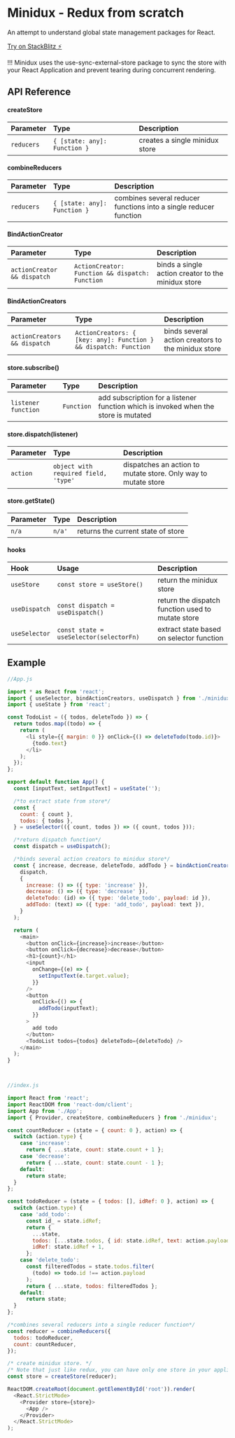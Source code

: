 
# Minidux - Redux from scratch

An attempt to understand global state management packages for React.

[Try on StackBlitz ⚡️](https://stackblitz.com/edit/react-ljxzp2)

!!! Minidux uses the use-sync-external-store package to sync the store with your React Application and prevent tearing during concurrent rendering.


## API Reference

#### createStore


| Parameter | Type     | Description                |
| :-------- | :------- | :------------------------- |
| `reducers` | `{ [state: any]: Function }` | creates a single minidux store |


#### combineReducers


| Parameter | Type     | Description                |
| :-------- | :------- | :------------------------- |
| `reducers` | `{ [state: any]: Function }` | combines several reducer functions into a single reducer function |


#### BindActionCreator


| Parameter | Type     | Description                |
| :-------- | :------- | :------------------------- |
| `actionCreator && dispatch` | `ActionCreator: Function && dispatch: Function` | binds a single action creator to the minidux store |

#### BindActionCreators


| Parameter | Type     | Description                |
| :-------- | :------- | :------------------------- |
| `actionCreators && dispatch` | `ActionCreators: { [key: any]: Function } && dispatch: Function` | binds several action creators to the minidux store |

#### store.subscribe()


| Parameter | Type     | Description                |
| :-------- | :------- | :------------------------- |
| `listener function` | `Function` | add subscription for a listener function which is invoked when the store is mutated |

#### store.dispatch(listener)


| Parameter | Type     | Description                |
| :-------- | :------- | :------------------------- |
| `action` | `object with required field, 'type'` | dispatches an action to mutate store. Only way to mutate store |

#### store.getState()


| Parameter | Type     | Description                |
| :-------- | :------- | :------------------------- |
| `n/a` | `n/a'` | returns the current state of store |

#### hooks


| Hook | Usage     | Description                |
| :-------- | :------- | :------------------------- |
| `useStore` | `const store = useStore()` | return the minidux store |
| `useDispatch` | `const dispatch = useDispatch()` | return the dispatch function used to mutate store |
| `useSelector` | `const state = useSelector(selectorFn)` | extract state based on selector function |






## Example

```javascript
//App.js

import * as React from 'react';
import { useSelector, bindActionCreators, useDispatch } from './minidux';
import { useState } from 'react';

const TodoList = ({ todos, deleteTodo }) => {
  return todos.map((todo) => {
    return (
      <li style={{ margin: 0 }} onClick={() => deleteTodo(todo.id)}>
        {todo.text}
      </li>
    );
  });
};

export default function App() {
  const [inputText, setInputText] = useState('');

  /*to extract state from store*/
  const {
    count: { count },
    todos: { todos },
  } = useSelector(({ count, todos }) => ({ count, todos }));

  /*return dispatch function*/
  const dispatch = useDispatch();

  /*binds several action creators to minidux store*/
  const { increase, decrease, deleteTodo, addTodo } = bindActionCreators(
    dispatch,
    {
      increase: () => ({ type: 'increase' }),
      decrease: () => ({ type: 'decrease' }),
      deleteTodo: (id) => ({ type: 'delete_todo', payload: id }),
      addTodo: (text) => ({ type: 'add_todo', payload: text }),
    }
  );

  return (
    <main>
      <button onClick={increase}>increase</button>
      <button onClick={decrease}>decrease</button>
      <h1>{count}</h1>
      <input
        onChange={(e) => {
          setInputText(e.target.value);
        }}
      />
      <button
        onClick={() => {
          addTodo(inputText);
        }}
      >
        add todo
      </button>
      <TodoList todos={todos} deleteTodo={deleteTodo} />
    </main>
  );
}



//index.js

import React from 'react';
import ReactDOM from 'react-dom/client';
import App from './App';
import { Provider, createStore, combineReducers } from './minidux';

const countReducer = (state = { count: 0 }, action) => {
  switch (action.type) {
    case 'increase':
      return { ...state, count: state.count + 1 };
    case 'decrease':
      return { ...state, count: state.count - 1 };
    default:
      return state;
  }
};

const todoReducer = (state = { todos: [], idRef: 0 }, action) => {
  switch (action.type) {
    case 'add_todo':
      const id_ = state.idRef;
      return {
        ...state,
        todos: [...state.todos, { id: state.idRef, text: action.payload }],
        idRef: state.idRef + 1,
      };
    case 'delete_todo':
      const filteredTodos = state.todos.filter(
        (todo) => todo.id !== action.payload
      );
      return { ...state, todos: filteredTodos };
    default:
      return state;
  }
};

/*combines several reducers into a single reducer function*/
const reducer = combineReducers({
  todos: todoReducer,
  count: countReducer,
});

/* create minidux store. */
/* Note that just like redux, you can have only one store in your application */
const store = createStore(reducer);

ReactDOM.createRoot(document.getElementById('root')).render(
  <React.StrictMode>
    <Provider store={store}>
      <App />
    </Provider>
  </React.StrictMode>
);
```

